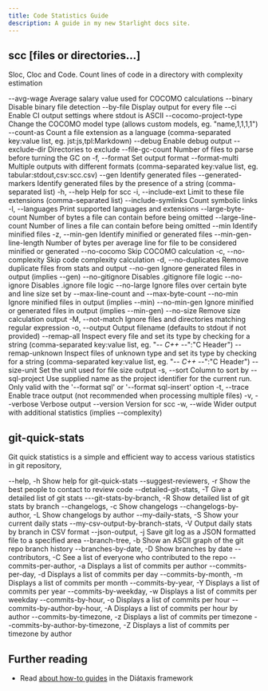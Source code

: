 ```yaml
---
title: Code Statistics Guide
description: A guide in my new Starlight docs site.
---
```


## scc [files or directories...]
Sloc, Cloc and Code. Count lines of code in a directory with complexity estimation

--avg-wage <int>	Average salary value used for COCOMO calculations
--binary	Disable binary file detection
--by-file	Display output for every file
--ci	Enable CI output settings where stdout is ASCII
--cocomo-project-type <string>	Change the COCOMO model type (allows custom models, eg. "name,1,1,1,1")
--count-as <string>	Count a file extension as a language (comma-separated key:value list, eg. jst:js,tpl:Markdown)
--debug	Enable debug output
--exclude-dir <strings>	Directories to exclude
--file-gc-count <int>	Number of files to parse before turning the GC on
-f, --format <string>	Set output format
--format-multi <string>	Multiple outputs with different formats (comma-separated key:value list, eg. tabular:stdout,csv:scc.csv)
--gen	Identify generated files
--generated-markers <strings>	Identify generated files by the presence of a string (comma-separated list)
-h, --help	Help for scc
-i, --include-ext <strings>	Limit to these file extensions (comma-separated list)
--include-symlinks	Count symbolic links
-l, --languages	Print supported languages and extensions
--large-byte-count <int>	Number of bytes a file can contain before being omitted
--large-line-count <int>	Number of lines a file can contain before being omitted
--min	Identify minified files
-z, --min-gen	Identify minified or generated files
--min-gen-line-length <int>	Number of bytes per average line for file to be considered minified or generated
--no-cocomo	Skip COCOMO calculation
-c, --no-complexity	Skip code complexity calculation
-d, --no-duplicates	Remove duplicate files from stats and output
--no-gen	Ignore generated files in output (implies --gen)
--no-gitignore	Disables .gitignore file logic
--no-ignore	Disables .ignore file logic
--no-large	Ignore files over certain byte and line size set by --max-line-count and --max-byte-count
--no-min	Ignore minified files in output (implies --min)
--no-min-gen	Ignore minified or generated files in output (implies --min-gen)
--no-size	Remove size calculation output
-M, --not-match <regex>	Ignore files and directories matching regular expression
-o, --output <string>	Output filename (defaults to stdout if not provided)
--remap-all <string>	Inspect every file and set its type by checking for a string (comma-separated key:value list, eg. "-*- C++ -*-":"C Header")
--remap-unknown <string>	Inspect files of unknown type and set its type by checking for a string (comma-separated key:value list, eg. "-*- C++ -*-":"C Header")
--size-unit <string>	Set the unit used for file size output
-s, --sort <string>	Column to sort by
--sql-project <string>	Use supplied name as the project identifier for the current run. Only valid with the '--format sql' or '--format sql-insert' option
-t, --trace	Enable trace output (not recommended when processing multiple files)
-v, --verbose	Verbose output
--version	Version for scc
-w, --wide	Wider output with additional statistics (implies --complexity)


## git-quick-stats
Git quick statistics is a simple and efficient way to access various statistics in git repository,

--help, -h	Show help for git-quick-stats
--suggest-reviewers, -r	Show the best people to contact to review code
--detailed-git-stats, -T	Give a detailed list of git stats
---git-stats-by-branch, -R	Show detailed list of git stats by branch
--changelogs, -c	Show changelogs
--changelogs-by-author, -L	Show changelogs by author
--my-daily-stats, -S	Show your current daily stats
--my-csv-output-by-branch-stats, -V	Output daily stats by branch in CSV format
--json-output, -j	Save git log as a JSON formatted file to a specified area
--branch-tree, -b	Show an ASCII graph of the git repo branch history
--branches-by-date, -D	Show branches by date
--contributors, -C	See a list of everyone who contributed to the repo
--commits-per-author, -a	Displays a list of commits per author
--commits-per-day, -d	Displays a list of commits per day
--commits-by-month, -m	Displays a list of commits per month
--commits-by-year, -Y	Displays a list of commits per year
--commits-by-weekday, -w	Displays a list of commits per weekday
--commits-by-hour, -o	Displays a list of commits per hour
--commits-by-author-by-hour, -A	Displays a list of commits per hour by author
--commits-by-timezone, -z	Displays a list of commits per timezone
--commits-by-author-by-timezone, -Z	Displays a list of commits per timezone by author


## Further reading

- Read [about how-to guides](https://diataxis.fr/how-to-guides/) in the Diátaxis framework
